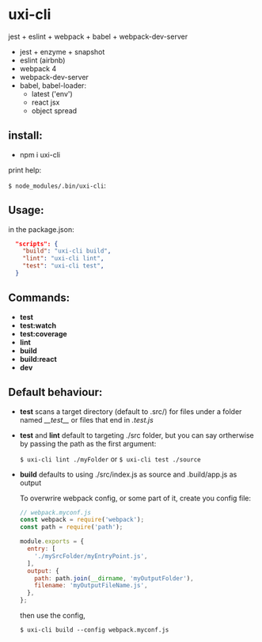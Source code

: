 # uxi-cli

jest + eslint + webpack + babel + webpack-dev-server

  - jest + enzyme + snapshot
  - eslint (airbnb)
  - webpack 4
  - webpack-dev-server
  - babel, babel-loader:
    - latest ('env')
    - react jsx
    - object spread

## install:
- npm i uxi-cli

print help:

`$ node_modules/.bin/uxi-cli`:


## Usage:

in the package.json:
```JSON
  "scripts": {
    "build": "uxi-cli build",
    "lint": "uxi-cli lint",
    "test": "uxi-cli test",
  }
```

## Commands:
  - **test**
  - **test:watch**
  - **test:coverage**
  - **lint**
  - **build**
  - **build:react**
  - **dev**


## Default behaviour:

- **test** scans a target directory (default to .src/) for files under a folder named *\_\_test\_\_* or files that end in *.test.js*

- **test** and **lint** default to targeting ./src folder, but you can say ortherwise by passing the path as the first argument:

  `$ uxi-cli lint ./myFolder` or `$ uxi-cli test ./source`

- **build** defaults to using ./src/index.js as source and .build/app.js as output

    To overwrire webpack config, or some part of it, create you config file:
    ```js
    // webpack.myconf.js
    const webpack = require('webpack');
    const path = require('path');

    module.exports = {
      entry: [
        './mySrcFolder/myEntryPoint.js',
      ],
      output: {
        path: path.join(__dirname, 'myOutputFolder'),
        filename: 'myOutputFileName.js',
      },
    };

    ```

    then use the config,

    `$ uxi-cli build --config webpack.myconf.js`
